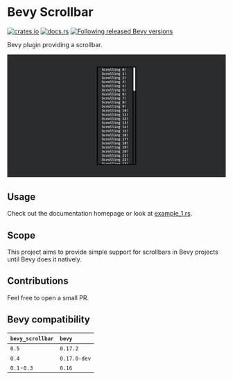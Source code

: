# Bevy Scrollbar

[![crates.io](https://img.shields.io/crates/v/bevy_scrollbar)](https://crates.io/crates/bevy_scrollbar)
[![docs.rs](https://docs.rs/bevy_scrollbar/badge.svg)](https://docs.rs/bevy_scrollbar)
[![Following released Bevy versions](https://img.shields.io/badge/Bevy%20tracking-released%20version-lightblue)](https://bevy.org/learn/quick-start/plugin-development/#main-branch-tracking)

Bevy plugin providing a scrollbar.

![Gif showcasing the plugin](showcase.gif)

## Usage

Check out the documentation homepage or look at [example_1.rs](examples/example_1.rs).

## Scope

This project aims to provide simple support for scrollbars in Bevy projects until Bevy does it natively.

## Contributions

Feel free to open a small PR.

## Bevy compatibility

| `bevy_scrollbar` | `bevy`       |
|:-----------------|:-------------|
| `0.5`            | `0.17.2`     |
| `0.4`            | `0.17.0-dev` |
| `0.1`-`0.3`      | `0.16`       |
